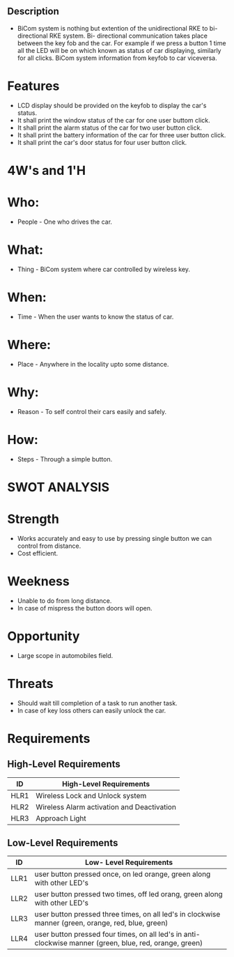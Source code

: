 ##  Description
- BiCom system is nothing but extention of the unidirectional RKE to bi-directional RKE system. Bi- directional communication takes place between the key fob and the car. For example if we press a button 1 time all the LED will be on which known as status of car displaying, similarly for all clicks. BiCom system information from keyfob to car viceversa.
# Features
- LCD display should be provided on the keyfob to display the car's status.
- It shall print the window status of the car for one user buttom click.
- It shall print the alarm status of the car for two user button click.
- It shall print the battery information of the car for three user button click.
- It shall print the car's door status for four user button click. 
# 4W's and 1'H
# Who:
- People - One who drives the car.
# What:
- Thing - BiCom system where car controlled by wireless key.
# When:
- Time - When the user wants to know the status of car.
# Where:
- Place - Anywhere in the locality upto some distance.
# Why:
- Reason - To self control their cars easily and safely.
# How:
- Steps - Through a simple button.
# SWOT ANALYSIS
# Strength 
- Works accurately and easy to use by pressing single button we can control from distance.
- Cost efficient.
# Weekness
- Unable to do from long distance.
- In case of mispress the button doors will open.
# Opportunity
- Large scope in automobiles field.
# Threats
- Should wait till completion of a task to run another task.
- In case of key loss others can easily unlock the car.

#  Requirements
## High-Level Requirements
| ID | High-Level Requirements |
| -------- | -------------- |
| HLR1 | Wireless Lock and Unlock system |
| HLR2 |  Wireless Alarm activation and Deactivation |
| HLR3 |  Approach Light |


## Low-Level Requirements
| ID | Low- Level Requirements |
| -------- | ------------ |
| LLR1 | user button pressed once, on led orange, green along with other LED's |
| LLR2 | user button pressed two times, off led orang, green along with other LED's |
| LLR3 | user button pressed three times, on all led's in clockwise manner (green, orange, red, blue, green)| 
| LLR4 | user button pressed four times, on all led's in anti-clockwise manner (green, blue, red, orange, green)|
